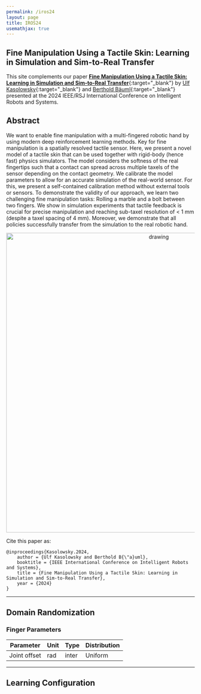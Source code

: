 ```yaml
---
permalink: /iros24
layout: page
title: IROS24
usemathjax: true
---
```

## Fine Manipulation Using a Tactile Skin: Learning in Simulation and Sim-to-Real Transfer

This site complements our paper [**Fine Manipulation Using a Tactile Skin: Learning in Simulation and Sim-to-Real Transfer**](){:target="_blank"} by
[Ulf Kasolowsky](https://www.linkedin.com/in/kasolowsky/){:target="_blank"} and [Berthold Bäuml](https://scholar.google.com/citations?hl=en&user=fjvpDsEAAAAJ){:target="_blank"} presented at the 2024 IEEE/RSJ International Conference on Intelligent Robots and Systems.

## Abstract

We want to enable fine manipulation with a multi-fingered robotic hand by using modern deep reinforcement learning methods. 
Key for fine manipulation is a spatially resolved tactile sensor.
Here, we present a novel model of a tactile skin that can be used together with rigid-body (hence fast) physics simulators. 
The model considers the softness of the real fingertips such that a contact can spread across multiple taxels of the sensor depending on the contact geometry. 
We calibrate the model parameters to allow for an accurate simulation of the real-world sensor. 
For this, we present a self-contained calibration method without external tools or sensors.
To demonstrate the validity of our approach, we learn two challenging fine manipulation tasks: Rolling a marble and a bolt between two fingers. 
We show in simulation experiments that tactile feedback is crucial for precise manipulation and reaching sub-taxel resolution of < 1 mm (despite a taxel spacing of 4 mm). 
Moreover, we demonstrate that all policies successfully transfer from the simulation to the real robotic hand.
<p align="center">
<img src="/skin/assets/imgs/iros24/front.png" alt="drawing" width="800"/>
</p>

Cite this paper as:

    @inproceedings{Kasolowsky.2024,
        author = {Ulf Kasolowsky and Berthold B{\"a}uml},
        booktitle = {IEEE International Conference on Intelligent Robots and Systems},
        title = {Fine Manipulation Using a Tactile Skin: Learning in Simulation and Sim-to-Real Transfer},
        year = {2024}
    }
    
---

## Domain Randomization

### Finger Parameters

| Parameter | Unit | Type | Distribution
| - | - | - | -
| Joint offset | rad | inter | Uniform

---

## Learning Configuration